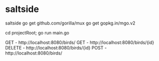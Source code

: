 # saltside
saltside
go get github.com/gorilla/mux
go get gopkg.in/mgo.v2

cd projectRoot; go run main.go

GET - http://localhost:8080/birds/
GET - http://localhost:8080/birds/{id}
DELETE - http://localhost:8080/birds/{id}
POST - http://localhost:8080/birds/
